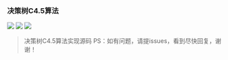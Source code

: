 ### 决策树C4.5算法
![](https://img.shields.io/badge/release-v1.0-yellowgreen.svg) ![](https://img.shields.io/badge/platform-windows-brightgreen.svg) ![](https://img.shields.io/badge/language-python3-blue.svg)

> 决策树C4.5算法实现源码
> PS：如有问题，请提issues，看到尽快回复，谢谢！